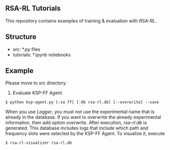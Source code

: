 
## RSA-RL Tutorials
This repository contains examples of training & evaluation with *RSA-RL*. 

## Structure
- src: *.py files
- tutorials: *.ipynb notebooks


## Example
Please move to src directory.   

1. Evaluate KSP-FF Agent
```
$ python ksp-agent.py [-sa ff] [-db rsa-rl.db] [--overwrite] --save
```
When you use _Logger_, 
you must not use the experimental name that is already in the database. 
If you want to overwrite the already experimental information, 
then add option _overwrite_. 
After execution, _rsa-rl.db_ is generated. 
This database includes logs that include which path and frequency slots were selected by the KSP-FF Agent. To visualize it, execute
```
$ rsa-rl-visualizer rsa-rl.db
```

